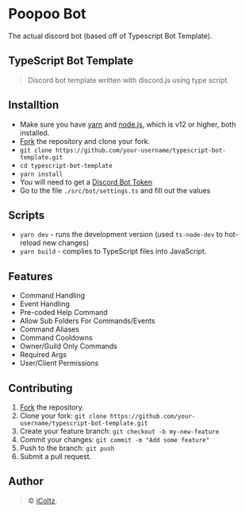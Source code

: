 # Poopoo Bot

The actual discord bot (based off of Typescript Bot Template).

## TypeScript Bot Template

> Discord bot template written with discord.js using type script.

## Installtion
- Make sure you have [yarn](https://classic.yarnpkg.com/en/docs/install/#windows-stable) and [node.js](https://nodejs.org/en/), which is v12 or higher, both installed.
- [Fork](https://github.com/iColtz/typescript-bot-template/fork) the repository and clone your fork.
- `git clone https://github.com/your-username/typescript-bot-template.git`
- `cd typescript-bot-template`
- `yarn install`
- You will need to get a [Discord Bot Token](https://discordjs.guide/preparations/setting-up-a-bot-application.html#creating-your-bot)
- Go to the file `./src/bot/settings.ts` and fill out the values
## Scripts
- `yarn dev` - runs the development version (used `ts-node-dev` to hot-reload new changes)
- `yarn build` - complies to TypeScript files into JavaScript.
## Features
- Command Handling
- Event Handling
- Pre-coded Help Command
- Allow Sub Folders For Commands/Events
- Command Aliases
- Command Cooldowns
- Owner/Guild Only Commands
- Required Args
- User/Client Permissions
## Contributing
1.  [Fork](https://github.com/iColtz/typescript-bot-template/fork) the repository.
2.  Clone your fork:  `git clone https://github.com/your-username/typescript-bot-template.git`
3.  Create your feature branch:  `git checkout -b my-new-feature`
4.  Commit your changes:  `git commit -m "Add some feature"`
5.  Push to the branch:  `git push`
6.  Submit a pull request.
## Author
> © [iColtz](https://github.com/iColtz).